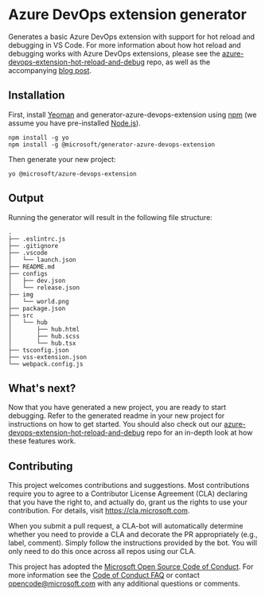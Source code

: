 # Azure DevOps extension generator

Generates a basic Azure DevOps extension with support for hot reload and debugging in VS Code. For more information about how hot reload and debugging works with Azure DevOps extensions, please see the [azure-devops-extension-hot-reload-and-debug](https://github.com/microsoft/azure-devops-extension-hot-reload-and-debug) repo, as well as the accompanying [blog post](https://devblogs.microsoft.com/devops/streamlining-azure-devops-extension-development/).

## Installation

First, install [Yeoman](http://yeoman.io) and generator-azure-devops-extension using [npm](https://www.npmjs.com/) (we assume you have pre-installed [Node.js](https://nodejs.org/)).

```shell
npm install -g yo
npm install -g @microsoft/generator-azure-devops-extension
```

Then generate your new project:

```shell
yo @microsoft/azure-devops-extension
```

## Output

Running the generator will result in the following file structure:

```text
.
├── .eslintrc.js
├── .gitignore
├── .vscode
│   └── launch.json
├── README.md
├── configs
│   ├── dev.json
│   └── release.json
├── img
│   └── world.png
├── package.json
├── src
│   └── hub
│       ├── hub.html
│       ├── hub.scss
│       └── hub.tsx
├── tsconfig.json
├── vss-extension.json
└── webpack.config.js
```

## What's next?

Now that you have generated a new project, you are ready to start debugging. Refer to the generated readme in your new project for instructions on how to get started. You should also check out our [azure-devops-extension-hot-reload-and-debug](https://github.com/microsoft/azure-devops-extension-hot-reload-and-debug#deploy-your-dev-extension-to-azure-devops) repo for an in-depth look at how these features work.

## Contributing

This project welcomes contributions and suggestions. Most contributions require you to agree to a Contributor License Agreement (CLA) declaring that you have the right to, and actually do, grant us the rights to use your contribution. For details, visit https://cla.microsoft.com.

When you submit a pull request, a CLA-bot will automatically determine whether you need to provide a CLA and decorate the PR appropriately (e.g., label, comment). Simply follow the instructions provided by the bot. You will only need to do this once across all repos using our CLA.

This project has adopted the [Microsoft Open Source Code of Conduct](https://opensource.microsoft.com/codeofconduct/). For more information see the [Code of Conduct FAQ](https://opensource.microsoft.com/codeofconduct/faq/) or contact [opencode@microsoft.com](mailto:opencode@microsoft.com) with any additional questions or comments.
